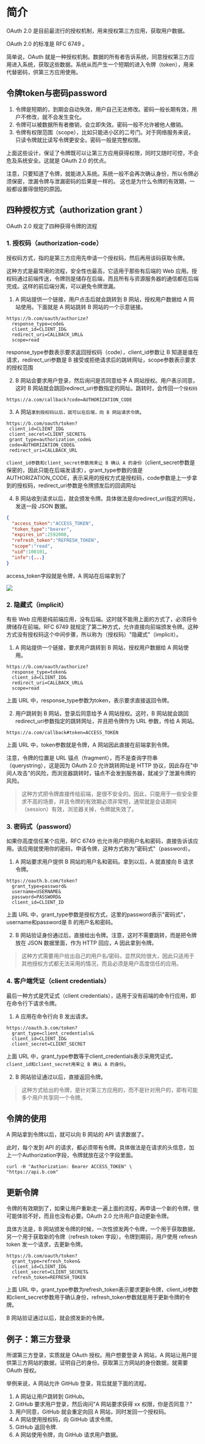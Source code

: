
# 简介
OAuth 2.0 是目前最流行的授权机制，用来授权第三方应用，获取用户数据。

OAuth 2.0 的标准是 RFC 6749 。

简单说，OAuth 就是一种授权机制。数据的所有者告诉系统，同意授权第三方应用进入系统，获取这些数据。系统从而产生一个短期的进入令牌（token），用来代替密码，供第三方应用使用。

## 令牌token与密码password
1. 令牌是短期的，到期会自动失效，用户自己无法修改。密码一般长期有效，用户不修改，就不会发生变化。
2. 令牌可以被数据所有者撤销，会立即失效。密码一般不允许被他人撤销。
3. 令牌有权限范围（scope），比如只能进小区的二号门。对于网络服务来说，只读令牌就比读写令牌更安全。密码一般是完整权限。

上面这些设计，保证了令牌既可以让第三方应用获得权限，同时又随时可控，不会危及系统安全。这就是 OAuth 2.0 的优点。

注意，只要知道了令牌，就能进入系统。系统一般不会再次确认身份，所以令牌必须保密，泄漏令牌与泄漏密码的后果是一样的。 这也是为什么令牌的有效期，一般都设置得很短的原因。

## 四种授权方式（authorization grant ）
OAuth 2.0 规定了四种获得令牌的流程
### 1. 授权码（authorization-code）
授权码方式，指的是第三方应用先申请一个授权码，然后再用该码获取令牌。

这种方式是最常用的流程，安全性也最高，它适用于那些有后端的 Web 应用。授权码通过前端传送，令牌则是储存在后端，而且所有与资源服务器的通信都在后端完成。这样的前后端分离，可以避免令牌泄漏。

1. A 网站提供一个链接，用户点击后就会跳转到 B 网站，授权用户数据给 A 网站使用。下面就是 A 网站跳转 B 网站的一个示意链接。
```
https://b.com/oauth/authorize?
  response_type=code&
  client_id=CLIENT_ID&
  redirect_uri=CALLBACK_URL&
  scope=read
```
response_type参数表示要求返回授权码（code），client_id参数让 B 知道是谁在请求，redirect_uri参数是 B 接受或拒绝请求后的跳转网址，scope参数表示要求的授权范围

2. B 网站会要求用户登录，然后询问是否同意给予 A 网站授权。用户表示同意，这时 B 网站就会跳回redirect_uri参数指定的网址。跳转时，会传回一个`授权码`
```
https://a.com/callback?code=AUTHORIZATION_CODE
```

3. A 网站`拿到授权码以后，就可以在后端，向 B 网站请求令牌`。
```
https://b.com/oauth/token?
 client_id=CLIENT_ID&
 client_secret=CLIENT_SECRET&
 grant_type=authorization_code&
 code=AUTHORIZATION_CODE&
 redirect_uri=CALLBACK_URL
```
`client_id参数和client_secret参数用来让 B 确认 A 的身份`（client_secret参数是保密的，因此只能在后端发请求），grant_type参数的值是AUTHORIZATION_CODE，表示采用的授权方式是授权码，code参数是上一步拿到的授权码，redirect_uri参数是令牌颁发后的回调网址

4. B 网站收到请求以后，就会颁发令牌。具体做法是向redirect_uri指定的网址，发送一段 JSON 数据。
```JSON
{    
  "access_token":"ACCESS_TOKEN",
  "token_type":"bearer",
  "expires_in":2592000,
  "refresh_token":"REFRESH_TOKEN",
  "scope":"read",
  "uid":100101,
  "info":{...}
}
```
access_token字段就是令牌，A 网站在后端拿到了

![](pic/oauth-1.jpg)

### 2. 隐藏式（implicit）
有些 Web 应用是纯前端应用，没有后端。这时就不能用上面的方式了，必须将令牌储存在前端。RFC 6749 就规定了第二种方式，允许直接向前端颁发令牌。这种方式没有授权码这个中间步骤，所以称为（授权码）"隐藏式"（implicit）。

1. A 网站提供一个链接，要求用户跳转到 B 网站，授权用户数据给 A 网站使用。

```
https://b.com/oauth/authorize?
  response_type=token&
  client_id=CLIENT_ID&
  redirect_uri=CALLBACK_URL&
  scope=read
```
上面 URL 中，response_type参数为token，表示要求直接返回令牌。

2. 用户跳转到 B 网站，登录后同意给予 A 网站授权。这时，B 网站就会跳回redirect_uri参数指定的跳转网址，并且把令牌作为 URL 参数，传给 A 网站。

```
https://a.com/callback#token=ACCESS_TOKEN
```
上面 URL 中，token参数就是令牌，A 网站因此直接在前端拿到令牌。

注意，令牌的位置是 URL 锚点（fragment），而不是查询字符串（querystring），这是因为 OAuth 2.0 允许跳转网址是 HTTP 协议，因此存在"中间人攻击"的风险，而浏览器跳转时，锚点不会发到服务器，就减少了泄漏令牌的风险。

> 这种方式把令牌直接传给前端，是很不安全的。因此，只能用于一些安全要求不高的场景，并且令牌的有效期必须非常短，通常就是会话期间（session）有效，浏览器关掉，令牌就失效了。

###   3. 密码式（password）
如果你高度信任某个应用，RFC 6749 也允许用户把用户名和密码，直接告诉该应用。该应用就使用你的密码，申请令牌，这种方式称为"密码式"（password）。

1. A 网站要求用户提供 B 网站的用户名和密码。拿到以后，A 就直接向 B 请求令牌。

```
https://oauth.b.com/token?
  grant_type=password&
  username=USERNAME&
  password=PASSWORD&
  client_id=CLIENT_ID
```
上面 URL 中，grant_type参数是授权方式，这里的password表示"密码式"，username和password是 B 的用户名和密码。

2. B 网站验证身份通过后，直接给出令牌。注意，这时不需要跳转，而是把令牌放在 JSON 数据里面，作为 HTTP 回应，A 因此拿到令牌。

> 这种方式需要用户给出自己的用户名/密码，显然风险很大，因此只适用于其他授权方式都无法采用的情况，而且必须是用户高度信任的应用。

### 4. 客户端凭证（client credentials）
最后一种方式是凭证式（client credentials），适用于没有前端的命令行应用，即在命令行下请求令牌。

1. A 应用在命令行向 B 发出请求。

```
https://oauth.b.com/token?
  grant_type=client_credentials&
  client_id=CLIENT_ID&
  client_secret=CLIENT_SECRET
```
上面 URL 中，grant_type参数等于client_credentials表示采用凭证式，`client_id和client_secret用来让 B 确认 A 的身份`。

2. B 网站验证通过以后，直接返回令牌。

> 这种方式给出的令牌，是针对第三方应用的，而不是针对用户的，即有可能多个用户共享同一个令牌。

## 令牌的使用
A 网站拿到令牌以后，就可以向 B 网站的 API 请求数据了。

此时，每个发到 API 的请求，都必须带有令牌。具体做法是在请求的头信息，加上一个Authorization字段，令牌就放在这个字段里面。

```
curl -H "Authorization: Bearer ACCESS_TOKEN" \
"https://api.b.com"
```

## 更新令牌
令牌的有效期到了，如果让用户重新走一遍上面的流程，再申请一个新的令牌，很可能体验不好，而且也没有必要。OAuth 2.0 允许用户自动更新令牌。

具体方法是，B 网站颁发令牌的时候，一次性颁发两个令牌，一个用于获取数据，另一个用于获取新的令牌（refresh token 字段）。令牌到期前，用户使用 refresh token 发一个请求，去更新令牌。

```
https://b.com/oauth/token?
  grant_type=refresh_token&
  client_id=CLIENT_ID&
  client_secret=CLIENT_SECRET&
  refresh_token=REFRESH_TOKEN
```
上面 URL 中，grant_type参数为refresh_token表示要求更新令牌，client_id参数和client_secret参数用于确认身份，refresh_token参数就是用于更新令牌的令牌。

B 网站验证通过以后，就会颁发新的令牌。


## 例子：第三方登录
所谓第三方登录，实质就是 OAuth 授权。用户想要登录 A 网站，A 网站让用户提供第三方网站的数据，证明自己的身份。获取第三方网站的身份数据，就需要 OAuth 授权。

举例来说，A 网站允许 GitHub 登录，背后就是下面的流程。

1. A 网站让用户跳转到 GitHub。
2. GitHub 要求用户登录，然后询问"A 网站要求获得 xx 权限，你是否同意？"
3. 用户同意，GitHub 就会重定向回 A 网站，同时发回一个授权码。
4. A 网站使用授权码，向 GitHub 请求令牌。
5. GitHub 返回令牌.
6. A 网站使用令牌，向 GitHub 请求用户数据。